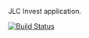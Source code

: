 JLC Invest application.

[![Build Status](https://travis-ci.org/belgoros/jlc-invest.png?branch=master)](https://travis-ci.org/Javix/jlc-invest)
